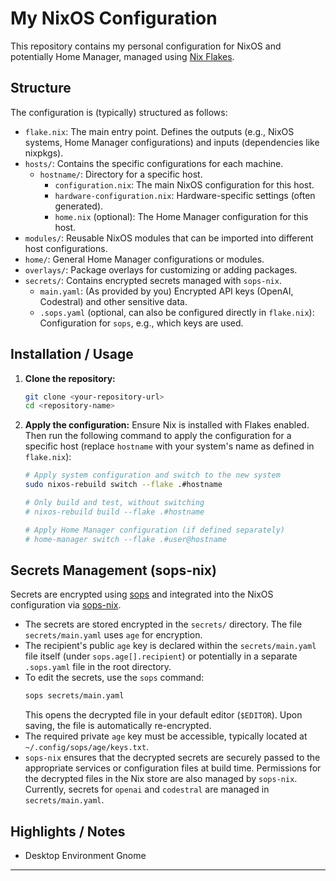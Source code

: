 # My NixOS Configuration

This repository contains my personal configuration for NixOS and potentially Home Manager, managed using [Nix Flakes](https://nixos.wiki/wiki/Flakes).

## Structure

The configuration is (typically) structured as follows:

-   `flake.nix`: The main entry point. Defines the outputs (e.g., NixOS systems, Home Manager configurations) and inputs (dependencies like nixpkgs).
-   `hosts/`: Contains the specific configurations for each machine.
    -   `hostname/`: Directory for a specific host.
        -   `configuration.nix`: The main NixOS configuration for this host.
        -   `hardware-configuration.nix`: Hardware-specific settings (often generated).
        -   `home.nix` (optional): The Home Manager configuration for this host.
-   `modules/`: Reusable NixOS modules that can be imported into different host configurations.
-   `home/`: General Home Manager configurations or modules.
-   `overlays/`: Package overlays for customizing or adding packages.
-   `secrets/`: Contains encrypted secrets managed with `sops-nix`.
    -   `main.yaml`: (As provided by you) Encrypted API keys (OpenAI, Codestral) and other sensitive data.
    -   `.sops.yaml` (optional, can also be configured directly in `flake.nix`): Configuration for `sops`, e.g., which keys are used.

## Installation / Usage

1.  **Clone the repository:**
    ```bash
    git clone <your-repository-url>
    cd <repository-name>
    ```

2.  **Apply the configuration:**
    Ensure Nix is installed with Flakes enabled. Then run the following command to apply the configuration for a specific host (replace `hostname` with your system's name as defined in `flake.nix`):

    ```bash
    # Apply system configuration and switch to the new system
    sudo nixos-rebuild switch --flake .#hostname

    # Only build and test, without switching
    # nixos-rebuild build --flake .#hostname

    # Apply Home Manager configuration (if defined separately)
    # home-manager switch --flake .#user@hostname
    ```

## Secrets Management (sops-nix)

Secrets are encrypted using [sops](https://github.com/mozilla/sops) and integrated into the NixOS configuration via [sops-nix](https://github.com/Mic92/sops-nix).

-   The secrets are stored encrypted in the `secrets/` directory. The file `secrets/main.yaml` uses `age` for encryption.
-   The recipient's public `age` key is declared within the `secrets/main.yaml` file itself (under `sops.age[].recipient`) or potentially in a separate `.sops.yaml` file in the root directory.
-   To edit the secrets, use the `sops` command:
    ```bash
    sops secrets/main.yaml
    ```
    This opens the decrypted file in your default editor (`$EDITOR`). Upon saving, the file is automatically re-encrypted.
-   The required private `age` key must be accessible, typically located at `~/.config/sops/age/keys.txt`.
-   `sops-nix` ensures that the decrypted secrets are securely passed to the appropriate services or configuration files at build time. Permissions for the decrypted files in the Nix store are also managed by `sops-nix`. Currently, secrets for `openai` and `codestral` are managed in `secrets/main.yaml`.

## Highlights / Notes

* Desktop Environment Gnome

---